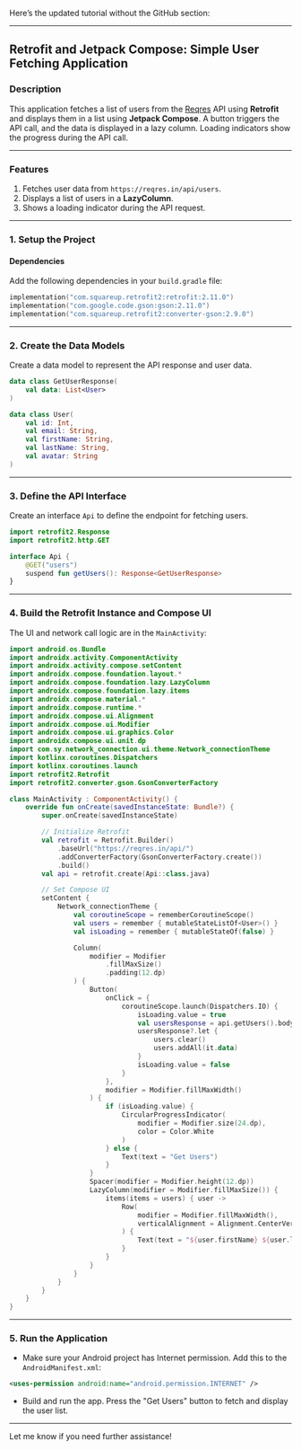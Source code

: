 Here’s the updated tutorial without the GitHub section:

---

## Retrofit and Jetpack Compose: Simple User Fetching Application

### Description
This application fetches a list of users from the [Reqres](https://reqres.in/) API using **Retrofit** and displays them in a list using **Jetpack Compose**. A button triggers the API call, and the data is displayed in a lazy column. Loading indicators show the progress during the API call.

---

### Features
1. Fetches user data from `https://reqres.in/api/users`.
2. Displays a list of users in a **LazyColumn**.
3. Shows a loading indicator during the API request.

---

### 1. **Setup the Project**

#### Dependencies
Add the following dependencies in your `build.gradle` file:

```kotlin
implementation("com.squareup.retrofit2:retrofit:2.11.0")
implementation("com.google.code.gson:gson:2.11.0")
implementation("com.squareup.retrofit2:converter-gson:2.9.0")
```

---

### 2. **Create the Data Models**

Create a data model to represent the API response and user data.

```kotlin
data class GetUserResponse(
    val data: List<User>
)

data class User(
    val id: Int,
    val email: String,
    val firstName: String,
    val lastName: String,
    val avatar: String
)
```

---

### 3. **Define the API Interface**

Create an interface `Api` to define the endpoint for fetching users.

```kotlin
import retrofit2.Response
import retrofit2.http.GET

interface Api {
    @GET("users")
    suspend fun getUsers(): Response<GetUserResponse>
}
```

---

### 4. **Build the Retrofit Instance and Compose UI**

The UI and network call logic are in the `MainActivity`:

```kotlin
import android.os.Bundle
import androidx.activity.ComponentActivity
import androidx.activity.compose.setContent
import androidx.compose.foundation.layout.*
import androidx.compose.foundation.lazy.LazyColumn
import androidx.compose.foundation.lazy.items
import androidx.compose.material.*
import androidx.compose.runtime.*
import androidx.compose.ui.Alignment
import androidx.compose.ui.Modifier
import androidx.compose.ui.graphics.Color
import androidx.compose.ui.unit.dp
import com.sy.network_connection.ui.theme.Network_connectionTheme
import kotlinx.coroutines.Dispatchers
import kotlinx.coroutines.launch
import retrofit2.Retrofit
import retrofit2.converter.gson.GsonConverterFactory

class MainActivity : ComponentActivity() {
    override fun onCreate(savedInstanceState: Bundle?) {
        super.onCreate(savedInstanceState)

        // Initialize Retrofit
        val retrofit = Retrofit.Builder()
            .baseUrl("https://reqres.in/api/")
            .addConverterFactory(GsonConverterFactory.create())
            .build()
        val api = retrofit.create(Api::class.java)

        // Set Compose UI
        setContent {
            Network_connectionTheme {
                val coroutineScope = rememberCoroutineScope()
                val users = remember { mutableStateListOf<User>() }
                val isLoading = remember { mutableStateOf(false) }

                Column(
                    modifier = Modifier
                        .fillMaxSize()
                        .padding(12.dp)
                ) {
                    Button(
                        onClick = {
                            coroutineScope.launch(Dispatchers.IO) {
                                isLoading.value = true
                                val usersResponse = api.getUsers().body()
                                usersResponse?.let {
                                    users.clear()
                                    users.addAll(it.data)
                                }
                                isLoading.value = false
                            }
                        },
                        modifier = Modifier.fillMaxWidth()
                    ) {
                        if (isLoading.value) {
                            CircularProgressIndicator(
                                modifier = Modifier.size(24.dp),
                                color = Color.White
                            )
                        } else {
                            Text(text = "Get Users")
                        }
                    }
                    Spacer(modifier = Modifier.height(12.dp))
                    LazyColumn(modifier = Modifier.fillMaxSize()) {
                        items(items = users) { user ->
                            Row(
                                modifier = Modifier.fillMaxWidth(),
                                verticalAlignment = Alignment.CenterVertically
                            ) {
                                Text(text = "${user.firstName} ${user.lastName}")
                            }
                        }
                    }
                }
            }
        }
    }
}
```

---

### 5. **Run the Application**
- Make sure your Android project has Internet permission. Add this to the `AndroidManifest.xml`:

```xml
<uses-permission android:name="android.permission.INTERNET" />
```

- Build and run the app. Press the "Get Users" button to fetch and display the user list.

---

Let me know if you need further assistance!

